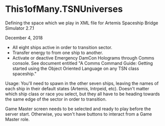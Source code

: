 # This1ofMany.TSNUniverses
Defining the space which we play in
XML file for Artemis Spaceship Bridge Simulator 2.7.1

December 4, 2018
- All eight ships active in order to transition sector.
- Transfer energy to from one ship to another.
- Activate or deactive Emergency DamCon Holograms through Comms console. See document entitled "A Comms Command Guide: Getting started using the Object Oriented Language on any TSN class spaceship."

Usage: 
You'll need to spawn in the other seven ships, leaving the names of each ship in their default states (Artemis, Intrpeid, etc). Doesn't matter which ship class or race you select, but they all have to be heading towards the same edge of the sector in order to transition.

Game Master screen needs to be selected and ready to play before the server start. Otherwise, you won't have buttons to interact from a Game Master role.
